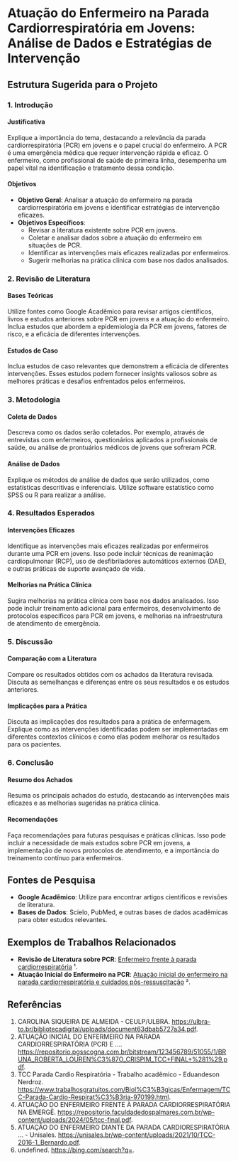 
# Atuação do Enfermeiro na Parada Cardiorrespiratória em Jovens: Análise de Dados e Estratégias de Intervenção

## Estrutura Sugerida para o Projeto

### 1. Introdução

#### Justificativa
Explique a importância do tema, destacando a relevância da parada cardiorrespiratória (PCR) em jovens e o papel crucial do enfermeiro. A PCR é uma emergência médica que requer intervenção rápida e eficaz. O enfermeiro, como profissional de saúde de primeira linha, desempenha um papel vital na identificação e tratamento dessa condição.

#### Objetivos
- **Objetivo Geral**: Analisar a atuação do enfermeiro na parada cardiorrespiratória em jovens e identificar estratégias de intervenção eficazes.
- **Objetivos Específicos**:
  - Revisar a literatura existente sobre PCR em jovens.
  - Coletar e analisar dados sobre a atuação do enfermeiro em situações de PCR.
  - Identificar as intervenções mais eficazes realizadas por enfermeiros.
  - Sugerir melhorias na prática clínica com base nos dados analisados.

### 2. Revisão de Literatura

#### Bases Teóricas
Utilize fontes como Google Acadêmico para revisar artigos científicos, livros e estudos anteriores sobre PCR em jovens e a atuação do enfermeiro. Inclua estudos que abordem a epidemiologia da PCR em jovens, fatores de risco, e a eficácia de diferentes intervenções.

#### Estudos de Caso
Inclua estudos de caso relevantes que demonstrem a eficácia de diferentes intervenções. Esses estudos podem fornecer insights valiosos sobre as melhores práticas e desafios enfrentados pelos enfermeiros.

### 3. Metodologia

#### Coleta de Dados
Descreva como os dados serão coletados. Por exemplo, através de entrevistas com enfermeiros, questionários aplicados a profissionais de saúde, ou análise de prontuários médicos de jovens que sofreram PCR.

#### Análise de Dados
Explique os métodos de análise de dados que serão utilizados, como estatísticas descritivas e inferenciais. Utilize software estatístico como SPSS ou R para realizar a análise.

### 4. Resultados Esperados

#### Intervenções Eficazes
Identifique as intervenções mais eficazes realizadas por enfermeiros durante uma PCR em jovens. Isso pode incluir técnicas de reanimação cardiopulmonar (RCP), uso de desfibriladores automáticos externos (DAE), e outras práticas de suporte avançado de vida.

#### Melhorias na Prática Clínica
Sugira melhorias na prática clínica com base nos dados analisados. Isso pode incluir treinamento adicional para enfermeiros, desenvolvimento de protocolos específicos para PCR em jovens, e melhorias na infraestrutura de atendimento de emergência.

### 5. Discussão

#### Comparação com a Literatura
Compare os resultados obtidos com os achados da literatura revisada. Discuta as semelhanças e diferenças entre os seus resultados e os estudos anteriores.

#### Implicações para a Prática
Discuta as implicações dos resultados para a prática de enfermagem. Explique como as intervenções identificadas podem ser implementadas em diferentes contextos clínicos e como elas podem melhorar os resultados para os pacientes.

### 6. Conclusão

#### Resumo dos Achados
Resuma os principais achados do estudo, destacando as intervenções mais eficazes e as melhorias sugeridas na prática clínica.

#### Recomendações
Faça recomendações para futuras pesquisas e práticas clínicas. Isso pode incluir a necessidade de mais estudos sobre PCR em jovens, a implementação de novos protocolos de atendimento, e a importância do treinamento contínuo para enfermeiros.

## Fontes de Pesquisa

- **Google Acadêmico**: Utilize para encontrar artigos científicos e revisões de literatura.
- **Bases de Dados**: Scielo, PubMed, e outras bases de dados acadêmicas para obter estudos relevantes.

## Exemplos de Trabalhos Relacionados

- **Revisão de Literatura sobre PCR**: [Enfermeiro frente à parada cardiorrespiratória](https://ulbra-to.br/bibliotecadigital/uploads/document63dbab5727a34.pdf) ¹.
- **Atuação Inicial do Enfermeiro na PCR**: [Atuação inicial do enfermeiro na parada cardiorrespiratória e cuidados pós-ressuscitação](https://bing.com/search?q=) ².

## Referências

1. CAROLINA SIQUEIRA DE ALMEIDA - CEULP/ULBRA. https://ulbra-to.br/bibliotecadigital/uploads/document63dbab5727a34.pdf.
2. ATUAÇÃO INICIAL DO ENFERMEIRO NA PARADA CARDIORRESPIRATÓRIA (PCR) E .... https://repositorio.pgsscogna.com.br/bitstream/123456789/51055/1/BRUNA_ROBERTA_LOUREN%C3%87O_CRISPIM_TCC+FINAL+%281%29.pdf.
3. TCC Parada Cardio Respiratória - Trabalho acadêmico - Eduandeson Nerdroz. https://www.trabalhosgratuitos.com/Biol%C3%B3gicas/Enfermagem/TCC-Parada-Cardio-Respirat%C3%B3ria-970199.html.
4. ATUAÇÃO DO ENFERMEIRO FRENTE À PARADA CARDIORRESPIRATÓRIA NA EMERGÊ. https://repositorio.faculdadedospalmares.com.br/wp-content/uploads/2024/05/tcc-final.pdf.
5. ATUAÇÃO DO ENFERMEIRO DIANTE DA PARADA CARDIORESPIRATÓRIA ... - Unisales. https://unisales.br/wp-content/uploads/2021/10/TCC-2016-1_Bernardo.pdf.
6. undefined. https://bing.com/search?q=.
